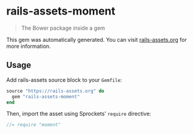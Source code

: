 # rails-assets-moment

> The Bower package inside a gem

This gem was automatically generated. You can visit [rails-assets.org](https://rails-assets.org) for more information.

## Usage

Add rails-assets source block to your `Gemfile`:

```ruby
source "https://rails-assets.org" do
  gem "rails-assets-moment"
end

```

Then, import the asset using Sprockets’ `require` directive:

```js
//= require "moment"
```
